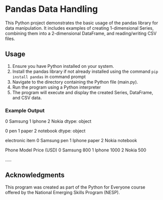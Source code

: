 # Pandas Data Handling
This Python project demonstrates the basic usage of the pandas library for data manipulation. 
It includes examples of creating 1-dimensional Series, combining them into a 2-dimensional DataFrame, and reading/writing CSV files.

## Usage

1. Ensure you have Python installed on your system.
2. Install the pandas library if not already installed using the command `pip install pandas` in command prompt
3. Navigate to the directory containing the Python file (main.py).
4. Run the program using a Python interpreter
5. The program will execute and display the created Series, DataFrame, and CSV data.

### Example Output
0    Samsung
1     Iphone
2      Nokia
dtype: object

0         pen
1       paper
2    notebook
dtype: object

  electronic      item
0    Samsung       pen
1     Iphone     paper
2      Nokia  notebook

   Phone Model  Price (USD)
0       Samsung         800
1        Iphone        1000
2         Nokia         500

.....

## Acknowledgments
This program was created as part of the Python for Everyone course offered by the National Emerging Skills Program (NESP).
